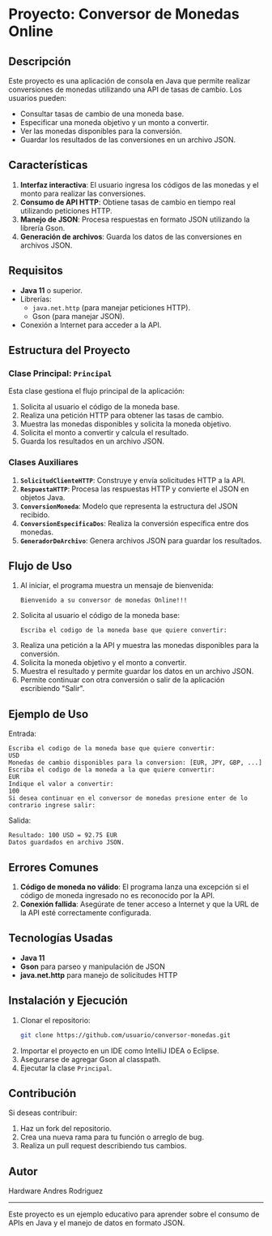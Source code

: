 # Proyecto: Conversor de Monedas Online

## Descripción
Este proyecto es una aplicación de consola en Java que permite realizar conversiones de monedas utilizando una API de tasas de cambio. Los usuarios pueden:
- Consultar tasas de cambio de una moneda base.
- Especificar una moneda objetivo y un monto a convertir.
- Ver las monedas disponibles para la conversión.
- Guardar los resultados de las conversiones en un archivo JSON.

## Características
1. **Interfaz interactiva**: El usuario ingresa los códigos de las monedas y el monto para realizar las conversiones.
2. **Consumo de API HTTP**: Obtiene tasas de cambio en tiempo real utilizando peticiones HTTP.
3. **Manejo de JSON**: Procesa respuestas en formato JSON utilizando la librería Gson.
4. **Generación de archivos**: Guarda los datos de las conversiones en archivos JSON.

## Requisitos
- **Java 11** o superior.
- Librerías:
  - `java.net.http` (para manejar peticiones HTTP).
  - Gson (para manejar JSON).
- Conexión a Internet para acceder a la API.

## Estructura del Proyecto
### Clase Principal: `Principal`
Esta clase gestiona el flujo principal de la aplicación:
1. Solicita al usuario el código de la moneda base.
2. Realiza una petición HTTP para obtener las tasas de cambio.
3. Muestra las monedas disponibles y solicita la moneda objetivo.
4. Solicita el monto a convertir y calcula el resultado.
5. Guarda los resultados en un archivo JSON.

### Clases Auxiliares
1. **`SolicitudClienteHTTP`**: Construye y envía solicitudes HTTP a la API.
2. **`RespuestaHTTP`**: Procesa las respuestas HTTP y convierte el JSON en objetos Java.
3. **`ConversionMoneda`**: Modelo que representa la estructura del JSON recibido.
4. **`ConversionEspecificaDos`**: Realiza la conversión específica entre dos monedas.
5. **`GeneradorDeArchivo`**: Genera archivos JSON para guardar los resultados.

## Flujo de Uso
1. Al iniciar, el programa muestra un mensaje de bienvenida:
   ```
   Bienvenido a su conversor de monedas Online!!!
   ```
2. Solicita al usuario el código de la moneda base:
   ```
   Escriba el codigo de la moneda base que quiere convertir:
   ```
3. Realiza una petición a la API y muestra las monedas disponibles para la conversión.
4. Solicita la moneda objetivo y el monto a convertir.
5. Muestra el resultado y permite guardar los datos en un archivo JSON.
6. Permite continuar con otra conversión o salir de la aplicación escribiendo "Salir".

## Ejemplo de Uso
Entrada:
```
Escriba el codigo de la moneda base que quiere convertir:
USD
Monedas de cambio disponibles para la conversion: [EUR, JPY, GBP, ...]
Escriba el codigo de la moneda a la que quiere convertir:
EUR
Indique el valor a convertir:
100
Si desea continuar en el conversor de monedas presione enter de lo contrario ingrese salir:
```
Salida:
```
Resultado: 100 USD = 92.75 EUR
Datos guardados en archivo JSON.
```

## Errores Comunes
1. **Código de moneda no válido**:
   El programa lanza una excepción si el código de moneda ingresado no es reconocido por la API.
2. **Conexión fallida**:
   Asegúrate de tener acceso a Internet y que la URL de la API esté correctamente configurada.

## Tecnologías Usadas
- **Java 11**
- **Gson** para parseo y manipulación de JSON
- **java.net.http** para manejo de solicitudes HTTP

## Instalación y Ejecución
1. Clonar el repositorio:
   ```bash
   git clone https://github.com/usuario/conversor-monedas.git
   ```
2. Importar el proyecto en un IDE como IntelliJ IDEA o Eclipse.
3. Asegurarse de agregar Gson al classpath.
4. Ejecutar la clase `Principal`.

## Contribución
Si deseas contribuir:
1. Haz un fork del repositorio.
2. Crea una nueva rama para tu función o arreglo de bug.
3. Realiza un pull request describiendo tus cambios.

## Autor
Hardware Andres Rodriguez

---

Este proyecto es un ejemplo educativo para aprender sobre el consumo de APIs en Java y el manejo de datos en formato JSON.


